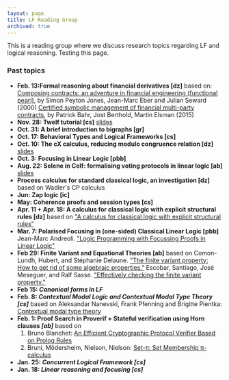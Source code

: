 ```yaml
---
layout: page
title: LF Reading Group
archived: true
---
```


This is a reading group where we discuss research topics regarding LF
and logical reasoning. Testing this page.

### Past topics

-   **Feb. 13:Formal reasoning about financial derivatives [dz]**
    based on:
    [Composing contracts: an adventure in financial engineering
    (functional pearl)](http://dl.acm.org/citation.cfm?id=351267), by
    Simon Peyton Jones, Jean-Marc Eber and Julian Seward (2000)
    [Certified symbolic management of financial multi-party
    contracts](http://dl.acm.org/citation.cfm?id=2784747), by Patrick
    Bahr, Jost Berthold, Martin Elsman (2015)
-   **Nov. 28: Twelf tutorial [cs]**
    [slides](file/view/lectures.pdf/600096268/lectures.pdf "wikilink")
-   **Oct. 31: A brief introduction to bigraphs
    [gr]**
-   **Oct. 17: Behavioral Types and Logical
    Frameworks [cs]**
-   **Oct. 10: The cX calculus, reducing modulo congruence relation
    [dz]**
    [slides](file/view/CMU_meeting_slides_04.pdf/595620220/CMU_meeting_slides_04.pdf "wikilink")
-   **Oct. 3: Focusing in Linear Logic [pbb]**
-   **Aug. 22: Selene in Celf: formalising voting protocols in linear
    logic [ab]**
    [slides](http://alessandrobruni.name/talks/16-luxembourg-selene.pdf)
-   **Process calculus for standard classical logic, an investigation
    [dz]**
    based on Wadler's CP calculus
-   **Jun: Zap logic [ic]**
-   **May: Coherence proofs and session
    types [cs]**
-   **Apr. 11 + Apr. 18: A calculus for
    classical logic with explicit structural rules [dz]**
    based on ["A calculus for classical
    logic with explicit structural
    rules"](http://arxiv.org/pdf/1203.4754v1.pdf)
-   **Mar. 7: Polarised Focusing in
    (one-sided) Classical Linear Logic [pbb]**
    Jean-Marc Andreoli. ["Logic
    Programming with Focussing Proofs in Linear
    Logic"](http://www.cs.cmu.edu/afs/cs.cmu.edu/user/fp/www/courses/15816-s12/misc/andreoli92jlc.pdf)
-   **Feb 29: Finite Variant and Equational Theories [ab]**
    based on
    Comon-Lundh,
    Hubert, and Stéphanie Delaune. ["The finite variant property: How
    to get rid of some algebraic
    properties."](http://citeseerx.ist.psu.edu/viewdoc/download?doi=10.1.1.135.1999&rep=rep1&type=pdf)
    Escobar, Santiago, José Meseguer, and Ralf Sasse. ["Effectively
    checking the finite variant
    property."](http://people.inf.ethz.ch/rsasse/pub/CheckingFVP.pdf)
-   **Feb 15: *Canonical forms in LF***
-   **Feb. 8: *Contextual Modal Logic and Contextual Modal Type Theory
    [cs]***
    based on Aleksandar Nanevski, Frank Pfenning and Brigitte Pientka:
    [Contextual modal type
    theory](http://www.cs.cmu.edu/~fp/papers/tocl07.pdf)
-   **Feb. 1: Proof Search in Proverif + Stateful verification using
    Horn clauses *[ab]***
    based on
    1. Bruno Blanchet: [An Efficient
    Cryptographic Protocol Verifier Based on Prolog
    Rules](http://prosecco.gforge.inria.fr/personal/bblanche/publications/BlanchetCSFW01.html)
    2. Bruni, Mödersheim, Nielson, Nielson: [Set-π: Set Membership
    π-calculus](http://www.imm.dtu.dk/~samo/extended.pdf)
-   **Jan. 25: *Concurrent Logical Framework [cs]***
-   **Jan. 18: *Linear reasoning and focusing [cs]***
